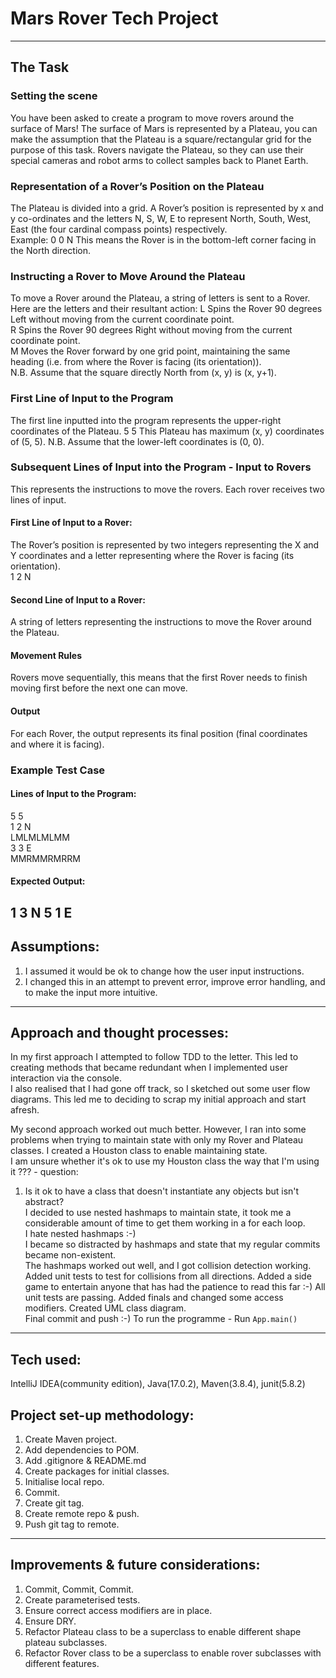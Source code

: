 # Mars Rover Tech Project  
---
## The Task  

### Setting the scene  
You have been asked to create a program to move rovers around the surface of Mars!
The surface of Mars is represented by a Plateau, you can make the assumption that the Plateau is a square/rectangular grid for the purpose of
this task.
Rovers navigate the Plateau, so they can use their special cameras and robot arms to collect samples back to Planet Earth.  

### Representation of a Rover’s Position on the Plateau  
The Plateau is divided into a grid. A Rover’s position is represented by x and y co-ordinates and the letters N, S, W, E to represent North,
South, West, East (the four cardinal compass points) respectively.  
Example:
0 0 N
This means the Rover is in the bottom-left corner facing in the North direction.  

### Instructing a Rover to Move Around the Plateau  
To move a Rover around the Plateau, a string of letters is sent to a Rover.
Here are the letters and their resultant action:
L Spins the Rover 90 degrees Left without moving from the current coordinate point.    
R Spins the Rover 90 degrees Right without moving from the current coordinate point.    
M Moves the Rover forward by one grid point, maintaining the same heading (i.e. from where the Rover is facing (its orientation)).  
N.B. Assume that the square directly North from (x, y) is (x, y+1).  

### First Line of Input to the Program  
The first line inputted into the program represents the upper-right coordinates of the Plateau.
5 5
This Plateau has maximum (x, y) coordinates of (5, 5).
N.B. Assume that the lower-left coordinates is (0, 0).

### Subsequent Lines of Input into the Program - Input to Rovers  
This represents the instructions to move the rovers.
Each rover receives two lines of input.
#### First Line of Input to a Rover:
The Rover’s position is represented by two integers representing the X and Y coordinates and a letter representing where the Rover is facing (its orientation).  
1 2 N
#### Second Line of Input to a Rover:
A string of letters representing the instructions to move the Rover around the Plateau.
#### Movement Rules
Rovers move sequentially, this means that the first Rover needs to finish moving first before the next one can move.
#### Output
For each Rover, the output represents its final position (final coordinates and where it is facing).  

### Example Test Case
#### Lines of Input to the Program: 
5 5  
1 2 N  
LMLMLMLMM  
3 3 E  
MMRMMRMRRM  
#### Expected Output:
1 3 N
5 1 E
---

## Assumptions:  
1. I assumed it would be ok to change how the user input instructions.
2. I changed this in an attempt to prevent error, improve error handling, and to make the input more intuitive.  
---
## Approach and thought processes:  
In my first approach I attempted to follow TDD to the letter. 
This led to creating methods that became redundant when I implemented user interaction via the console.  
I also realised that I had gone off track, so I sketched out some user flow diagrams.
This led me to deciding to scrap my initial approach and start afresh.

My second approach worked out much better.
However, I ran into some problems when trying to maintain state with only my Rover and Plateau classes.
I created a Houston class to enable maintaining state.  
I am unsure whether it's ok to use my Houston class the way that I'm using it ??? - question:  
1. Is it ok to have a class that doesn't instantiate any objects but isn't abstract?  
I decided to use nested hashmaps to maintain state, it took me a considerable amount of time to get them working in a for each loop.  
I hate nested hashmaps :-)  
I became so distracted by hashmaps and state that my regular commits became non-existent.  
The hashmaps worked out well, and I got collision detection working.
Added unit tests to test for collisions from all directions.
Added a side game to entertain anyone that has had the patience to read this far :-)
All unit tests are passing. 
Added finals and changed some access modifiers.
Created UML class diagram.  
Final commit and push :-)
To run the programme - Run `App.main()`
---

## Tech used:  
IntelliJ IDEA(community edition), Java(17.0.2), Maven(3.8.4), junit(5.8.2)  


## Project set-up methodology:  
1. Create Maven project.  
2. Add dependencies to POM.
3. Add .gitignore & README.md  
4. Create packages for initial classes.  
5. Initialise local repo.
6. Commit.
7. Create git tag.
8. Create remote repo & push.  
9. Push git tag to remote.  

---
## Improvements & future considerations:  
1. Commit, Commit, Commit.  
2. Create parameterised tests.
3. Ensure correct access modifiers are in place. 
4. Ensure DRY.  
5. Refactor Plateau class to be a superclass to enable different shape plateau subclasses.  
6. Refactor Rover class to be a superclass to enable rover subclasses with different features.
